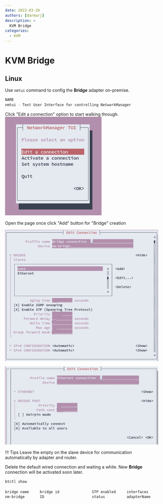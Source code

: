 ```yaml
---
date: 2022-03-26
authors: [darmarj]
description: >
  KVM Bridge
categories:
  - KVM
---
```


# KVM Bridge

## Linux

Use `nmtui` command to config the **Bridge** adapter on-premise.

``` bash
NAME
nmtui - Text User Interface for controlling NetworkManager
```

Click "Edit a connection" option to start walking through.
![nmtui](../../../assets/images/nmtui.png "nmtui")

Open the page once click "Add" button for "Bridge" creation

![EditConnectionForBridge](../../../assets/images/EditConnectionForBridge.png "EditConnectionForBridge")

![SlaveConnection](../../../assets/images/SlaveConnection.png "SlaveConnection")

!!! Tips
    Leave the empty on the slave device for communication automatically by adapter and router.

Delete the default wired connection and waiting a while. New **Bridge** connection will be activated soon later.

``` bash
btctl show

bridge name     bridge id               STP enabled     interfaces
nm-bridge       ID                      status          adapterName
```
